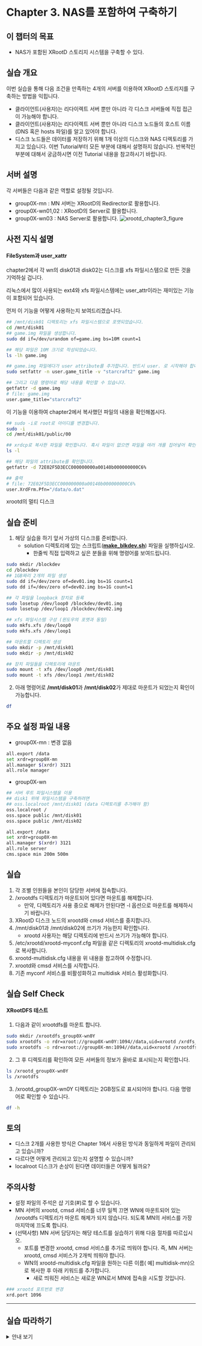 # Chapter 3. NAS를 포함하여 구축하기


## 이 챕터의 목표
   * NAS가 포함된 XRootD 스토리지 시스템을 구축할 수 있다.

## 실습 개요
이번 실습을 통해 다음 조건을 만족하는 4개의 서버를 이용하여 XRootD 스토리지를 구축하는 방법을 익힙니다. 
   * 클라이언트(사용자)는 리다이렉트 서버 뿐만 아니라 각 디스크 서버들에 직접 접근이 가능해야 합니다.       
   * 클라이언트(사용자)는 리다이렉트 서버 뿐만 아니라 디스크 노드들의 호스트 이름(DNS 혹은 hosts 파일)를 알고 있어야 합니다.
   * 디스크 노드들은 데이터를 저장하기 위해 1개 이상의 디스크와 NAS 디렉토리를 가지고 있습니다.
 이번 Tutorial부터 모든 부분에 대해서 설명하지 않습니다. 반복적인 부분에 대해서 궁금하시면 이전 Tutorial 내용을 참고하시기 바랍니다.

## 서버 설명
각 서버들은 다음과 같은 역할로 설정될 것입니다.
   *  group0X-mn : MN 서버는 XRootD의 Redirector로 활용합니다.
   *  group0X-wn01,02 : XRootD의 Server로 활용합니다.
   *  group0X-wn03 : NAS Server로 활용합니다.
![xrootd_chapter3_figure](https://user-images.githubusercontent.com/4969463/61511638-5bfe7400-aa32-11e9-8201-86aa081ffd21.png)

## 사전 지식 설명
#### FileSystem과 user_xattr
chapter2에서 각 wn의 disk01과 disk02는 디스크를 xfs 파일시스템으로 만든 것을 기억하실 겁니다.

리눅스에서 많이 사용되는 ext4와 xfs 파일시스템에는 user_attr이라는 재미있는 기능이 포함되어 있습니다. 

먼저 이 기능을 어떻게 사용하는지 보여드리겠습니다.

```bash
## /mnt/disk01 디렉토리는 xfs 파일시스템으로 포맷되었습니다.
cd /mnt/disk01
## game.img 파일을 생성합니다. 
sudo dd if=/dev/urandom of=game.img bs=10M count=1

## 해당 파일은 10M 크기로 작성되었습니다.
ls -lh game.img

## game.img 파일에다가 user attribute를 추가합니다. 반드시 user. 로 시작해야 합니다.
sudo setfattr -n user.game_title -v "starcraft2" game.img

## 그리고 다음 명령어로 해당 내용을 확인할 수 있습니다.
getfattr -d game.img
# file: game.img
user.game_title="starcraft2"
```
이 기능을 이용하여 chapter2에서 복사했던 파일의 내용을 확인해봅시다.

```bash
## sudo -i로 root로 아이디를 변경합니다.
sudo -i
cd /mnt/disk01/public/00

## xrdcp로 복사한 파일을 확인합니다. 혹시 파일이 없으면 파일을 여러 개를 집어넣어 확인해봅시다.
ls -l

## 해당 파일의 attribute를 확인합니다.
getfattr -d 72E02F5D3ECC000000000a00140b000000000C6% 

## 출력
# file: 72E02F5D3ECC000000000a00140b000000000C6%
user.XrdFrm.Pfn="/data/o.dat"
```
xrootd의 멀티 디스크







## 실습 준비 
1. 해당 실습을 하기 앞서 가상의 디스크를 준비합니다.
   * solution 디렉토리에 있는 스크립트(**[make_blkdev.sh](https://github.com/geonmo/GSDCSchool_XRootD_Scripts/tree/master/solution/chapter2)**) 파일을 실행하십시오.
      * 한줄씩 직접 입력하고 싶은 분들을 위해 명령어를 보여드립니다.
```bash
sudo mkdir /blockdev
cd /blockdev
## 1GB짜리 2개의 파일 생성
sudo dd if=/dev/zero of=dev01.img bs=1G count=1
sudo dd if=/dev/zero of=dev02.img bs=1G count=1

## 각 파일을 loopback 장치로 등록
sudo losetup /dev/loop0 /blockdev/dev01.img
sudo losetup /dev/loop1 /blockdev/dev02.img

## xfs 파일시스템 구성 (윈도우의 포맷과 동일)
sudo mkfs.xfs /dev/loop0
sudo mkfs.xfs /dev/loop1

## 마운트할 디렉토리 생성
sudo mkdir -p /mnt/disk01
sudo mkdir -p /mnt/disk02

## 장치 파일들을 디렉토리에 마운트
sudo mount -t xfs /dev/loop0 /mnt/disk01
sudo mount -t xfs /dev/loop1 /mnt/disk02

```
2. 아래 명령어로 **/mnt/disk01**과 **/mnt/disk02**가 제대로 마운트가 되었는지 확인이 가능합니다.
```bash
df
```


## 주요 설정 파일 내용
   * group0X-mn : 변경 없음
```bash
all.export /data
set xrdr=group0X-mn
all.manager $(xrdr) 3121
all.role manager
```
   * group0X-wn
```bash
## 서버 루트 파일시스템을 이용
## disk1 위에 파일시스템을 구축하려면 
## oss.localroot /mnt/disk01 (data 디렉토리를 추가해야 함)
oss.localroot /
oss.space public /mnt/disk01
oss.space public /mnt/disk02

all.export /data
set xrdr=group0X-mn
all.manager $(xrdr) 3121
all.role server
cms.space min 200m 500m
```

## 실습 
1. 각 조별 인원들을 본인이 담당한 서버에 접속합니다.    
1. /xrootdfs 디렉토리가 마운트되어 있다면 마운트를 해제합니다. 
   * 만약, 디렉토리가 사용 중으로 해제가 안된다면 -l 옵션으로 마운트를 해제하시기 바랍니다.
1. XRootD 디스크 노드의 xrootd와 cmsd 서비스를 중지합니다.
1. /mnt/disk01과 /mnt/disk02에 쓰기가 가능한지 확인합니다. 
   * xrootd 사용자는 해당 디렉토리에 반드시 쓰기가 가능해야 합니다.
1. /etc/xrootd/xrootd-myconf.cfg 파일을 같은 디렉토리의 xrootd-multidisk.cfg로 복사합니다.
1. xrootd-multidisk.cfg 내용을 위 내용을 참고하여 수정합니다.   
1. xrootd와 cmsd 서비스를 시작합니다.
1. 기존 myconf 서비스를 비활성화하고 multidisk 서비스 활성화합니다.
## 실습 Self Check


#### XRootDFS 테스트
1. 다음과 같이 xrootdfs를 마운트 합니다.
```bash
sudo mkdir /xrootdfs_group0X-wn0Y
sudo xrootdfs -o rdr=xroot://group0X-wn0Y:1094//data,uid=xrootd /xrdfs_group0X-wn0Y
sudo xrootdfs -o rdr=xroot://group0X-mn:1094//data,uid=xrootd /xrootdfs
```
2. 그 후 디렉토리를 확인하여 모든 서버들의 정보가 올바로 표시되는지 확인합니다.
```bash
ls /xrootd_group0X-wn0Y
ls /xrootdfs
```
3. /xrootd_group0X-wn0Y 디렉토리는 2GB정도로 표시되어야 합니다. 다음 명령어로 확인할 수 있습니다.
```bash
df -h
```

## 토의
   * 디스크 2개를 사용한 방식은 Chapter 1에서 사용된 방식과 동일하게 파일이 관리되고 있습니까?
   * 다르다면 어떻게 관리되고 있는지 설명할 수 있습니까?
   * localroot 디스크가 손상이 된다면 데이터들은 어떻게 될까요?

## 주의사항
   * 설정 파일의 주석은 샵 기호(\#)로 할 수 있습니다.   
   * MN 서버의 xrootd, cmsd 서비스를 너무 일찍 끄면 WN에 마운트되어 있는 /xrootdfs 디렉토리가 마운트 해제가 되지 않습니다. 되도록 MN의 서비스를 가장 마지막에 끄도록 합니다.
   * (선택사항) MN 서버 담당자는 해당 테스트를 실습하기 위해 다음 절차를 따르십시오.
      * 포트를 변경한 xrootd, cmsd 서비스를 추가로 띄워야 합니다. 즉, MN 서버는 xrootd, cmsd 서비스가 2개씩 띄워야 합니다.
      * WN의 xrootd-multidisk.cfg 파일을 원하는 다른 이름( 예] multidisk-mn)으로 복사한 후 아래 키워드를 추가합니다.
         * 새로 띄워진 서비스는 새로운 WN로서 MN에 접속을 시도할 것입니다.
 ```bash
### xrootd 포트번호 변경
xrd.port 1096
```
 
------------
## 실습 따라하기
<details><summary>안내 보기</summary>

<p>
  
1. /xrootdfs 디렉토리의 마운트를 해제합니다.
```bash
sudo umount /xrootdfs
```
만약 마운트 해제가 잘 안된다면
```bash
sudo umount -l /xrootdfs
```
로 해제를 합니다. 

2. xrootd, cmsd 서비스를 해제합니다.
```bash
sudo systemctl stop xrootd@myconf
sudo systemctl stop cmsd@myconf
```
3. /mnt/disk01과 /mnt/disk02의 소유자를 변경합니다.
```bash
chown -R xrootd.xrootd /mnt/disk01
chown -R xrootd.xrootd /mnt/disk02
```
xrootd의 쓰기 권한을 직접 점검하고 싶다면 다음과 같이 shell을 변경한 후 직접 접근합니다.
```bash
## xrootd 유저의 쉘을 /bin/bash로 변경
sudo chsh xrootd
/bin/bash
sudo passwd xrootd 
<xrootd 암호 설정>

## xrootd 사용자로 변경 후 쓰기 확인
su - xrootd
cd /mnt/disk01
touch a
rm a
exit

## xrootd 사용자를 접속 불가로 변경
suod chsh xrootd
/sbin/nologin
```
4. /etc/xrootd 디렉토리로 이동하여 xrootd-multidisk.cfg 파일을 만듭니다. 
```bash
cd /etc/xrootd
sudo cp xrootd-myconf.cfg xrootd-multidisk.cfg
```
5. 내용을 수정한 후 서비스를 기존 서비스를 중지한 후 multidisk 설정으로 서비스를 시작합니다.
```bash
sudo vim xrootd-multidisk.cfg
sudo systemctl start cmsd@multidisk.service
sudo systemctl start xrootd@multidisk.service
```
6. 기존 myconf 서비스를 해지하고 multidisk 서비스를 활성화합니다.
```bash
sudo systemctl disable cmsd@myconf.service
sudo systemctl disable xrootd@myconf.service
sudo systemctl enable cmsd@multidisk.service
sudo systemctl enable xrootd@multidisk.service
```
</p>
</details>



